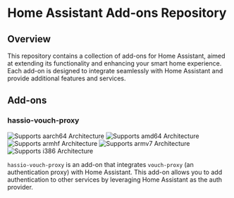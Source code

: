 # Home Assistant Add-ons Repository

## Overview

This repository contains a collection of add-ons for Home Assistant, aimed at extending its functionality and enhancing your smart home experience. Each add-on is designed to integrate seamlessly with Home Assistant and provide additional features and services.

## Add-ons

### hassio-vouch-proxy

![Supports aarch64 Architecture][aarch64-shield]
![Supports amd64 Architecture][amd64-shield]
![Supports armhf Architecture][armhf-shield]
![Supports armv7 Architecture][armv7-shield]
![Supports i386 Architecture][i386-shield]

`hassio-vouch-proxy` is an add-on that integrates `vouch-proxy` (an authentication proxy) with Home Assistant.
This add-on allows you to add authentication to other services by leveraging Home Assistant as the auth provider.



[aarch64-shield]: https://img.shields.io/badge/aarch64-yes-green.svg
[amd64-shield]: https://img.shields.io/badge/amd64-yes-green.svg
[armhf-shield]: https://img.shields.io/badge/armhf-yes-green.svg
[armv7-shield]: https://img.shields.io/badge/armv7-yes-green.svg
[i386-shield]: https://img.shields.io/badge/i386-yes-green.svg
